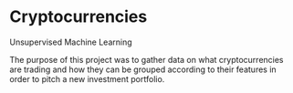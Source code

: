 # Cryptocurrencies

Unsupervised Machine Learning

The purpose of this project was to gather data on what cryptocurrencies are trading and how they can be grouped according to their features in order to pitch a new investment portfolio. 